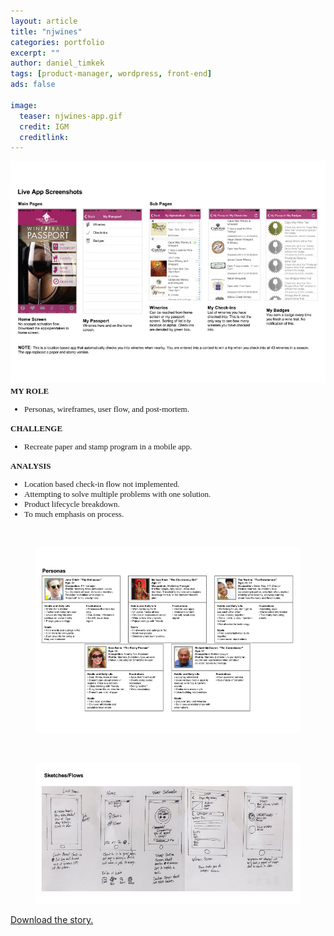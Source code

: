 ```yaml
---
layout: article
title: "njwines"
categories: portfolio
excerpt: ""
author: daniel_timkek
tags: [product-manager, wordpress, front-end]
ads: false

image:
  teaser: njwines-app.gif
  credit: IGM
  creditlink: 
---
```

<div style="width:100%; overflow: auto;">
	<div class="top-image"><img src="../../images/wine-app-main.jpg"></div>

<div class="desc"><span style="font-family: adelle-sans; font-size: 13px; font-weight:600;">MY ROLE</span><br>
<ul style="font-family: adelle-sans; font-size: 13px; font-weight:500;">
<li style="font-family: adelle-sans; font-size: 13px; font-weight:500;">Personas, wireframes, user flow, and post-mortem.</li>
</ul>
<span style="font-family: adelle-sans; font-size: 13px; font-weight:600;">CHALLENGE</span>
<ul style="font-family: adelle-sans; font-size: 13px; font-weight:500;">
<li style="font-family: adelle-sans; font-size: 13px; font-weight:500;">Recreate paper and stamp program in a mobile app.</li>
</ul>
<span style="font-family: adelle-sans; font-size: 13px; font-weight:600;">ANALYSIS</span>
<ul style="font-family: adelle-sans; font-size: 13px; font-weight:500;">
<li style="font-family: adelle-sans; font-size: 13px; font-weight:500;">Location based check-in flow not implemented.
</li>
<li style="font-family: adelle-sans; font-size: 13px; font-weight:500;">Attempting to solve multiple problems with one solution.</li>
<li style="font-family: adelle-sans; font-size: 13px; font-weight:500;">Product lifecycle breakdown.</li>
<li style="font-family: adelle-sans; font-size: 13px; font-weight:500;">To much emphasis on process.</li>
</ul>
</div>
</div>
<br>
<figure>
     <img src="../../images/wine-app-personas.jpg" alt="gswga mobile">
</figure>
<br>
<figure>
     <img src="../../images/wine-app-wireframes.jpg" alt="gswga page">
</figure>

<a href="../../images/GSWGA-Story.pdf" target="_blank">Download the story.</a>